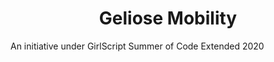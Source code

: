 <h1 align = "center">Geliose Mobility</h1>

An initiative under GirlScript Summer of Code Extended 2020
